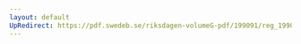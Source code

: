 ```yaml
---
layout: default
UpRedirect: https://pdf.swedeb.se/riksdagen-volumeG-pdf/199091/reg_199091/reg_199091_1015.pdf
---
```

